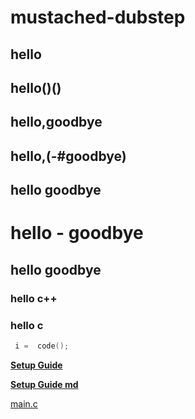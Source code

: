 # mustached-dubstep
##  hello
##  hello()()
##  hello,goodbye
##  hello,(-#goodbye)
##  hello goodbye
#   hello - goodbye
##  hello  goodbye
### hello c++
### hello c


```c
 i =  code();
```

 **[Setup Guide](https://github.com/doriangray1/mustached-dubstep/wiki/setup-guide)**  
 
 **[Setup Guide md](docs/setup.md)** 
 
 [main.c](main.c)

